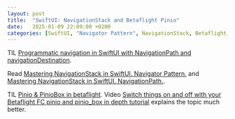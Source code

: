 ```yaml
---
layout: post
title:  "SwiftUI: NavigationStack and Betaflight Pinio"
date:   2025-01-09 22:09:00 +0200
categories: [SwiftUI, "Navigator Pattern", NavigationStack, Betaflight, Pinio, PinioBox]
---
```

TIL [Programmatic navigation in SwiftUI with NavigationPath and navigationDestination](https://www.donnywals.com/programmatic-navigation-in-swiftui-with-navigationpath-and-navigationdestination/).

Read [Mastering NavigationStack in SwiftUI. Navigator Pattern.](https://swiftwithmajid.com/2022/06/15/mastering-navigationstack-in-swiftui-navigator-pattern/) and [Mastering NavigationStack in SwiftUI. NavigationPath.](https://swiftwithmajid.com/2022/10/05/mastering-navigationstack-in-swiftui-navigationpath/).

TIL [Pinio & PinioBox in betaflight](https://betaflight.com/docs/wiki/guides/current/pinio-and-piniobox). Video [Switch things on and off with your Betaflight FC pinio and pinio_box in depth tutorial](https://www.youtube.com/watch?v=gnJg6KAJSmo) explains the topic much better.

